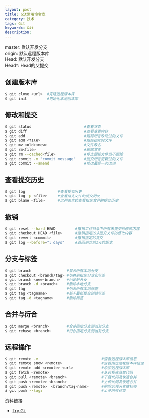 ```yaml
---
layout: post
title: Git常用命令表
category: 技术
tags: Git
keywords: Git
description: 
---
```



master: 默认开发分支  
origin: 默认远程版本库  
Head: 默认开发分支  
Head^: Head的父提交  

## 创建版本库

```bash
$ git clone <url>  #克隆远程版本库
$ git init         #初始化本地版本库
```

## 修改和提交

```bash
$ git status                        #查看状态
$ git diff                          #查看变更内容
$ git add .                         #跟踪所有改动过的文件
$ git add <file>                    #跟踪指定的文件
$ git mv <old><new>                 #文件改名
$ git rm<file>                      #删除文件
$ git rm --cached<file>             #停止跟踪文件但不删除
$ git commit -m "commit message"    #提交所有更新过的文件
$ git commit --amend                #修改最后一次改动
```

## 查看提交历史

```bash
$ git log               #查看提交历史
$ git log -p <file>     #查看指定文件的提交历史
$ git blame <file>      #以列表方式查看指定文件的提交历史
```

## 撤销

```bash
$ git reset --hard HEAD         #撤销工作目录中所有未提交的修改内容
$ git checkout HEAD <file>      #撤销指定的未提交文件的修改内容
$ git revert <commit>           #撤销指定的提交
$ git log --before="1 days"     #退回到之前1天的版本
```

## 分支与标签

```bash
$ git branch                #显示所有本地分支
$ git checkout <branch/tag> #切换到指定分支和标签
$ git branch <new-branch>   #创建新分支
$ git branch -d <branch>    #删除本地分支
$ git tag                   #列出所有本地标签
$ git tag <tagname>         #基于最新提交创建标签
$ git tag -d <tagname>      #删除标签
```

## 合并与衍合

```bash
$ git merge <branch>        #合并指定分支到当前分支
$ git rebase <branch>       #衍合指定分支到当前分支
```

## 远程操作

```bash
$ git remote -v                             #查看远程版本库信息
$ git remote show <remote>                  #查看指定远程版本库信息
$ git remote add <remote> <url>             #添加远程版本库
$ git fetch <remote>                        #从远程库获取代码
$ git pull <remote> <branch>                #下载代码及快速合并
$ git push <remote> <branch>                #上传代码及快速合并
$ git push <remote> :<branch/tag-name>      #删除远程分支或标签
$ git push --tags                           #上传所有标签
```


资料链接
- [Try Git](https://try.github.io/levels/1/challenges/1)

















